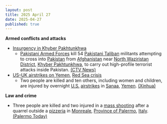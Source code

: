 ```yaml
---
layout: post
title: 2025 April 27
date: 2025-04-27
published: true
---
```



**Armed conflicts and attacks**

* [Insurgency in Khyber Pakhtunkhwa](https://en.wikipedia.org/wiki/Insurgency_in_Khyber_Pakhtunkhwa "Insurgency in Khyber Pakhtunkhwa")
  + [Pakistani Armed Forces](https://en.wikipedia.org/wiki/Pakistani_Armed_Forces "Pakistani Armed Forces") kill 54 [Pakistani Taliban](https://en.wikipedia.org/wiki/Pakistani_Taliban "Pakistani Taliban") militants attempting to cross into [Pakistan](https://en.wikipedia.org/wiki/Pakistan "Pakistan") from [Afghanistan](https://en.wikipedia.org/wiki/Afghanistan "Afghanistan") near [North Waziristan District](https://en.wikipedia.org/wiki/North_Waziristan_District "North Waziristan District"), [Khyber Pakhtunkhwa](https://en.wikipedia.org/wiki/Khyber_Pakhtunkhwa "Khyber Pakhtunkhwa"), to carry out high-profile terrorist attacks inside Pakistan. [(CTV News)](https://www.ctvnews.ca/world/article/pakistani-troops-kill-54-militants-attempting-to-sneak-into-pakistan-from-afghanistan/)
* [US–UK airstrikes on Yemen](https://en.wikipedia.org/wiki/US%E2%80%93UK_airstrikes_on_Yemen "US–UK airstrikes on Yemen"), [Red Sea crisis](https://en.wikipedia.org/wiki/Red_Sea_crisis "Red Sea crisis")
  + Two people are killed and ten others, including women and children, are injured by overnight [U.S.](https://en.wikipedia.org/wiki/United_States "United States") [airstrikes](https://en.wikipedia.org/wiki/Airstrike "Airstrike") in [Sanaa](https://en.wikipedia.org/wiki/Sanaa "Sanaa"), [Yemen](https://en.wikipedia.org/wiki/Yemen "Yemen"). [(Xinhua)](https://english.news.cn/20250427/091c18c8e6544347b9721cf0ac3c5c60/c.html)

**Law and crime**

* Three people are killed and two injured in a [mass shooting](https://en.wikipedia.org/wiki/Mass_shooting "Mass shooting") after a quarrel outside a [pizzeria](https://en.wikipedia.org/wiki/Pizzeria "Pizzeria") in [Monreale](https://en.wikipedia.org/wiki/Monreale "Monreale"), [Province of Palermo](https://en.wikipedia.org/wiki/Province_of_Palermo "Province of Palermo"), [Italy](https://en.wikipedia.org/wiki/Italy "Italy"). [(Palermo Today)](https://www.palermotoday.it/cronaca/monreale-spari-omicidi-morti-giovani.html)
